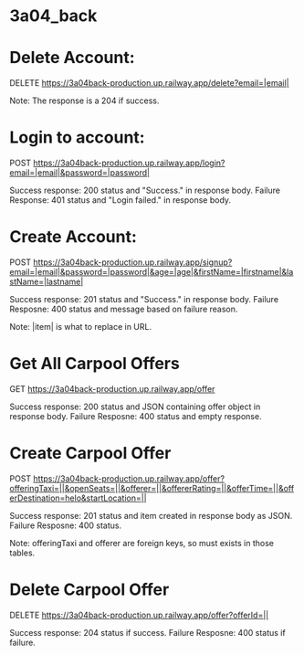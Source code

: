 # 3a04_back

# Delete Account:
DELETE https://3a04back-production.up.railway.app/delete?email=|email|

Note: The response is a 204 if success.

# Login to account:
POST https://3a04back-production.up.railway.app/login?email=|email|&password=|password|

Success response: 200 status and "Success." in response body.
Failure Response: 401 status and "Login failed." in response body.

# Create Account:
POST https://3a04back-production.up.railway.app/signup?email=|email|&password=|password|&age=|age|&firstName=|firstname|&lastName=|lastname|

Success response: 201 status and "Success." in response body.
Failure Resposne: 400 status and message based on failure reason.

Note: |item| is what to replace in URL.

# Get All Carpool Offers
GET https://3a04back-production.up.railway.app/offer

Success response: 200 status and JSON containing offer object in response body.
Failure Resposne: 400 status and empty response.

# Create Carpool Offer
POST https://3a04back-production.up.railway.app/offer?offeringTaxi=||&openSeats=||&offerer=||&offererRating=||&offerTime=||&offerDestination=helo&startLocation=||

Success response: 201 status and item created in response body as JSON.
Failure Resposne: 400 status.

Note: offeringTaxi and offerer are foreign keys, so must exists in those tables.

# Delete Carpool Offer
DELETE https://3a04back-production.up.railway.app/offer?offerId=||

Success response: 204 status if success.
Failure Resposne: 400 status if failure.
